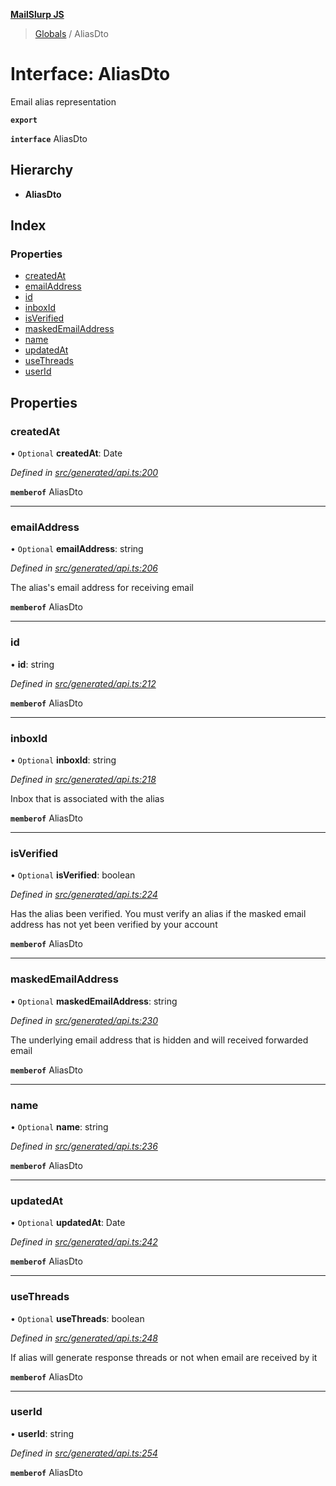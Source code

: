 **[MailSlurp JS](../README.md)**

> [Globals](../README.md) / AliasDto

# Interface: AliasDto

Email alias representation

**`export`** 

**`interface`** AliasDto

## Hierarchy

* **AliasDto**

## Index

### Properties

* [createdAt](aliasdto.md#createdat)
* [emailAddress](aliasdto.md#emailaddress)
* [id](aliasdto.md#id)
* [inboxId](aliasdto.md#inboxid)
* [isVerified](aliasdto.md#isverified)
* [maskedEmailAddress](aliasdto.md#maskedemailaddress)
* [name](aliasdto.md#name)
* [updatedAt](aliasdto.md#updatedat)
* [useThreads](aliasdto.md#usethreads)
* [userId](aliasdto.md#userid)

## Properties

### createdAt

• `Optional` **createdAt**: Date

*Defined in [src/generated/api.ts:200](https://github.com/mailslurp/mailslurp-client/blob/24bff2e/src/generated/api.ts#L200)*

**`memberof`** AliasDto

___

### emailAddress

• `Optional` **emailAddress**: string

*Defined in [src/generated/api.ts:206](https://github.com/mailslurp/mailslurp-client/blob/24bff2e/src/generated/api.ts#L206)*

The alias's email address for receiving email

**`memberof`** AliasDto

___

### id

•  **id**: string

*Defined in [src/generated/api.ts:212](https://github.com/mailslurp/mailslurp-client/blob/24bff2e/src/generated/api.ts#L212)*

**`memberof`** AliasDto

___

### inboxId

• `Optional` **inboxId**: string

*Defined in [src/generated/api.ts:218](https://github.com/mailslurp/mailslurp-client/blob/24bff2e/src/generated/api.ts#L218)*

Inbox that is associated with the alias

**`memberof`** AliasDto

___

### isVerified

• `Optional` **isVerified**: boolean

*Defined in [src/generated/api.ts:224](https://github.com/mailslurp/mailslurp-client/blob/24bff2e/src/generated/api.ts#L224)*

Has the alias been verified. You must verify an alias if the masked email address has not yet been verified by your account

**`memberof`** AliasDto

___

### maskedEmailAddress

• `Optional` **maskedEmailAddress**: string

*Defined in [src/generated/api.ts:230](https://github.com/mailslurp/mailslurp-client/blob/24bff2e/src/generated/api.ts#L230)*

The underlying email address that is hidden and will received forwarded email

**`memberof`** AliasDto

___

### name

• `Optional` **name**: string

*Defined in [src/generated/api.ts:236](https://github.com/mailslurp/mailslurp-client/blob/24bff2e/src/generated/api.ts#L236)*

**`memberof`** AliasDto

___

### updatedAt

• `Optional` **updatedAt**: Date

*Defined in [src/generated/api.ts:242](https://github.com/mailslurp/mailslurp-client/blob/24bff2e/src/generated/api.ts#L242)*

**`memberof`** AliasDto

___

### useThreads

• `Optional` **useThreads**: boolean

*Defined in [src/generated/api.ts:248](https://github.com/mailslurp/mailslurp-client/blob/24bff2e/src/generated/api.ts#L248)*

If alias will generate response threads or not when email are received by it

**`memberof`** AliasDto

___

### userId

•  **userId**: string

*Defined in [src/generated/api.ts:254](https://github.com/mailslurp/mailslurp-client/blob/24bff2e/src/generated/api.ts#L254)*

**`memberof`** AliasDto
